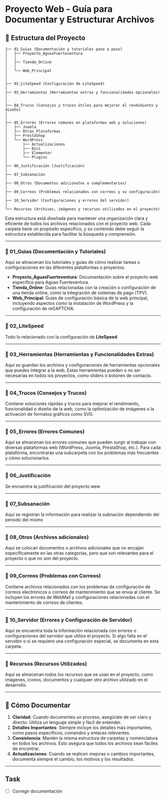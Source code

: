 # Proyecto Web - Guía para Documentar y Estructurar Archivos

## 📂 Estructura del Proyecto

```
├── 01_Guias (Documentación y tutoriales paso a paso)  
│   ├── Proyecto_AguasFuerteventura  
│   │ 
│   ├── Tienda_Online  
│   │  
│   └── Web_Principal  
│  
│  
├── 02_LiteSpeed (Configuración de LiteSpeed)  
│  
├── 03_Herramientas (Herramientas extras y funcionalidades opcionales)  
│  
│  
├── 04_Trucos (Consejos y trucos útiles para mejorar el rendimiento y diseño)  
│ 
│  
├── 05_Errores (Errores comunes en plataformas web y soluciones)  
│   ├── Joomla  
│   ├── Otras_Plataformas  
│   ├── PrestaShop  
│   └── WordPress  
│       ├── Actualizaciones  
│       ├── Divi  
│       ├── Elementor  
│       └── Plugins  
│  
├── 06_Justificación (Justificación)
│  
├── 07_Subsanación   
│
├── 08_Otros (Documentos adicionales o complementarios)  
│  
├── 09_Correos (Problemas relacionados con correos y su configuración)  
│
├── 10_Servidor (Configuraciones y errores del servidor)  
│  
└── Recursos (Archivos, imágenes y recursos utilizados en el proyecto)  

```

Esta estructura está diseñada para mantener una organización clara y eficiente de todos los archivos relacionados con el proyecto web. Cada carpeta tiene un propósito específico, y su contenido debe seguir la estructura establecida para facilitar la búsqueda y comprensión.

---

### 📁 01_Guias (Documentación y Tutoriales)
Aquí se almacenan los tutoriales y guías de cómo realizar tareas o configuraciones en las diferentes plataformas o proyectos.

- **Proyecto_AguasFuerteventura**: Documentación sobre el proyecto web específico para Aguas Fuerteventura.
- **Tienda_Online**: Guías relacionadas con la creación o configuración de una tienda online, como la integración de sistemas de pago (TPV).
- **Web_Principal**: Guías de configuración básica de la web principal, incluyendo aspectos como la instalación de WordPress y la configuración de reCAPTCHA.

---

### 📁 02_LiteSpeed
Todo lo relacionado con la configuración de **LiteSpeed**

---

### 📁 03_Herramientas (Herramientas y Funcionalidades Extras)
Aquí se guardan los archivos y configuraciones de herramientas opcionales que puedes integrar a la web. Estas herramientas pueden o no ser necesarias en todos los proyectos, como sliders o botones de contacto.

---

### 📁 04_Trucos (Consejos y Trucos)
Contiene soluciones rápidas y trucos para mejorar el rendimiento, funcionalidad o diseño de la web, como la optimización de imágenes o la activación de formatos gráficos como SVG.

---

### 📁 05_Errores (Errores Comunes)
Aquí se almacenan los errores comunes que pueden surgir al trabajar con diversas plataformas web (WordPress, Joomla, PrestaShop, etc.). Para cada plataforma, encontrarás una subcarpeta con los problemas más frecuentes y cómo solucionarlos.

---

### 📁 06_Justificación
Se encuentra la justificación del proyecto wew

---

### 📁 07_Subsanación
Aquí se registran la información para realizar la subnación dependiendo del periodo del mismo

---

### 📁 08_Otros (Archivos adicionales)
Aquí se colocan documentos o archivos adicionales que no encajan específicamente en las otras categorías, pero que son relevantes para el proyecto o que no son del proyecto.

---

### 📁 09_Correos (Problemas con Correos)
Contiene archivos relacionados con los problemas de configuración de correos electrónicos o correos de mantenimiento que se envia al cliente. Se incluyen los errores de WebMail y configuraciones relacionadas con el mantenimiento de correos de clientes.

---

### 📁 10_Servidor (Errores y Configuración de Servidor)
Aquí se encuentra toda la información relacionada con errores o configuraciones del servidor que utiliza el proyecto. Si algo falla en el servidor o si se requiere una configuración especial, se documenta en esta carpeta.

---

### 📁 Recursos (Recursos Utilizados)
Aquí se almacenan todos los recursos que se usan en el proyecto, como imágenes, íconos, documentos y cualquier otro archivo utilizado en el desarrollo.

---

## 📌 Cómo Documentar

1. **Claridad**: Cuando documentes un proceso, asegúrate de ser claro y directo. Utiliza un lenguaje simple y fácil de entender. 
2. **Detalles Importantes**: Siempre incluye los detalles más importantes, como pasos específicos, comandos y enlaces relevantes.
3. **Consistencia**: Mantén la misma estructura de carpetas y nomenclatura en todos los archivos. Esto asegura que todos los archivos sean fáciles de encontrar.
4. **Actualizaciones**: Cuando se realicen mejoras o cambios importantes, documenta siempre el cambio, los motivos y los resultados. 

---

## Task

- [ ] Corregir documentación
